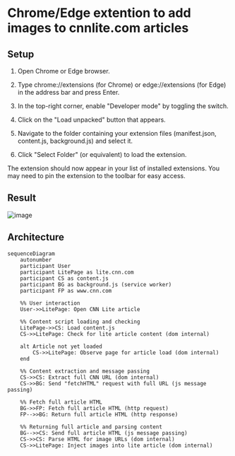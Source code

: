 # Chrome/Edge extention to add images to cnnlite.com articles

## Setup

1. Open Chrome or Edge browser.

1. Type chrome://extensions (for Chrome) or edge://extensions (for Edge) in the address bar and press Enter.

1. In the top-right corner, enable "Developer mode" by toggling the switch.

1. Click on the "Load unpacked" button that appears.

1. Navigate to the folder containing your extension files (manifest.json, content.js, background.js) and select it.

1. Click "Select Folder" (or equivalent) to load the extension.

The extension should now appear in your list of installed extensions. You may need to pin the extension to the toolbar for easy access.

## Result

![image](https://github.com/user-attachments/assets/dd9db835-264b-4a28-9303-26cda36b878c)

## Architecture

```mermaid
sequenceDiagram
    autonumber
    participant User
    participant LitePage as lite.cnn.com
    participant CS as content.js
    participant BG as background.js (service worker)
    participant FP as www.cnn.com

    %% User interaction
    User->>LitePage: Open CNN Lite article
    
    %% Content script loading and checking
    LitePage->>CS: Load content.js
    CS->>LitePage: Check for lite article content (dom internal)
    
    alt Article not yet loaded
        CS->>LitePage: Observe page for article load (dom internal)
    end
    
    %% Content extraction and message passing
    CS->>CS: Extract full CNN URL (dom internal)
    CS->>BG: Send "fetchHTML" request with full URL (js message passing)
    
    %% Fetch full article HTML
    BG->>FP: Fetch full article HTML (http request)
    FP-->>BG: Return full article HTML (http response)
    
    %% Returning full article and parsing content
    BG-->>CS: Send full article HTML (js message passing)
    CS->>CS: Parse HTML for image URLs (dom internal)
    CS->>LitePage: Inject images into lite article (dom internal)
```

